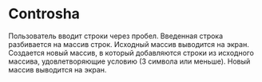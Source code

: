 # Controsha
Пользователь вводит строки через пробел.
Введенная строка разбивается на массив строк.
Исходный массив выводится на экран.
Создается новый массив, в который добавляются строки из исходного массива, удовлетворяющие условию (3 символа или меньше).
Новый массив выводится на экран.

